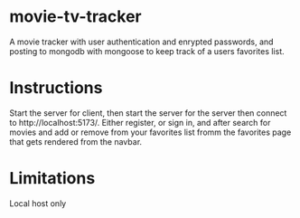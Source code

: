 # movie-tv-tracker

A movie tracker with user authentication and enrypted passwords, and posting to mongodb with mongoose to keep track of a users favorites list.

# Instructions

Start the server for client, then start the server for the server then connect to http://localhost:5173/. Either register, or sign in, and after search for movies and add or remove from your favorites list fromm the favorites page that gets rendered from the navbar.

# Limitations

Local host only
